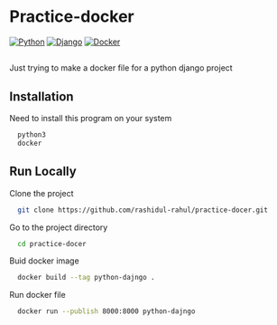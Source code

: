 # Practice-docker
[![Python](https://img.shields.io/badge/python-3670A0?style=for-the-badge&logo=python&logoColor=ffdd54)](https://img.shields.io/badge/python-3670A0?style=for-the-badge&logo=python&logoColor=ffdd54)
[![Django](https://img.shields.io/badge/django-%23092E20.svg?style=for-the-badge&logo=django&logoColor=white)](https://img.shields.io/badge/django-%23092E20.svg?style=for-the-badge&logo=django&logoColor=white)
[![Docker](https://img.shields.io/badge/docker-%230db7ed.svg?style=for-the-badge&logo=docker&logoColor=white)](https://img.shields.io/badge/docker-%230db7ed.svg?style=for-the-badge&logo=docker&logoColor=white)
##
Just trying to make a docker file for a python django project
## Installation

Need to install this program on your system

```bash
  python3
  docker
```

## Run Locally

Clone the project

```bash
  git clone https://github.com/rashidul-rahul/practice-docer.git
```

Go to the project directory

```bash
  cd practice-docer
```

Buid docker image

```bash
  docker build --tag python-dajngo .
```

Run docker file

```bash
  docker run --publish 8000:8000 python-dajngo
```